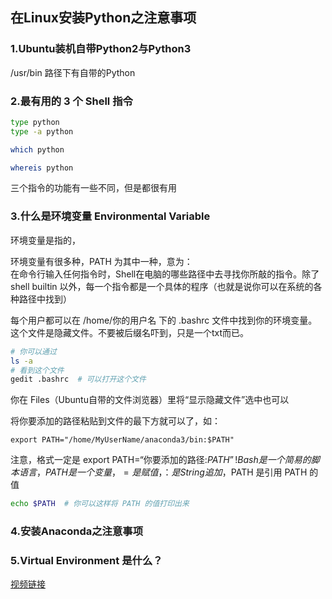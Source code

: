 ## 在Linux安装Python之注意事项

### 1.Ubuntu装机自带Python2与Python3
/usr/bin 路径下有自带的Python

### 2.最有用的 3 个 Shell 指令
```bash
type python
type -a python

which python

whereis python
```
三个指令的功能有一些不同，但是都很有用

### 3.什么是环境变量 Environmental Variable
环境变量是指的，

环境变量有很多种，PATH 为其中一种，意为：  
在命令行输入任何指令时，Shell在电脑的哪些路径中去寻找你所敲的指令。除了 shell builtin 以外，每一个指令都是一个具体的程序（也就是说你可以在系统的各种路径中找到）

每个用户都可以在 /home/你的用户名 下的 .bashrc 文件中找到你的环境变量。这个文件是隐藏文件。不要被后缀名吓到，只是一个txt而已。
```bash
# 你可以通过
ls -a
# 看到这个文件
gedit .bashrc  # 可以打开这个文件
```
你在 Files（Ubuntu自带的文件浏览器）里将“显示隐藏文件”选中也可以

将你要添加的路径粘贴到文件的最下方就可以了，如：
```
export PATH="/home/MyUserName/anaconda3/bin:$PATH"
```
注意，格式一定是 export PATH=“你要添加的路径:$PATH” !  
Bash 是一个简易的脚本语言，PATH 是一个变量，= 是赋值，：是String追加，$PATH 是引用 PATH 的值
```Bash
echo $PATH  # 你可以这样将 PATH 的值打印出来
```

### 4.安装Anaconda之注意事项

### 5.Virtual Environment 是什么？

[视频链接]()
